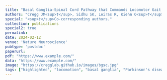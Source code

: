 ```yaml
---
title: "Basal Ganglia-Spinal Cord Pathway that Commands Locomotor Gait Asymmetries in Mice"
authors: "Cregg JM<sup>†</sup>, Sidhu SK, Leiras R, Kiehn O<sup>†</sup>"
special: "<sup>†</sup>Co-corresponding authors."
collection: publications
special2: true
permalink:
date: 2024-02-12
venue: 'Nature Neuroscience'
pubtype: 'postdoc'
paperurl: 
pdf: "https://www.example.com/"
data: "https://www.example.com/"
image: "https://cregglab.github.io/images/bgsc.jpg"
tags: ["highlighted", "locomotion", "basal ganglia", "Parkinson's disease"]
---
```

